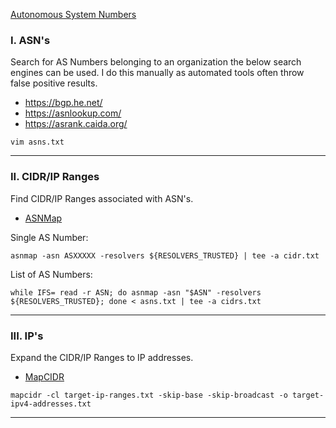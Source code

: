 [Autonomous System Numbers](https://www.iana.org/assignments/as-numbers/as-numbers.xhtml)

### I. ASN's
Search for AS Numbers belonging to an organization the below search engines can be used. I do this manually as automated tools often throw false positive results.
- https://bgp.he.net/
- https://asnlookup.com/
- https://asrank.caida.org/

```shell
vim asns.txt
```

---

### II. CIDR/IP Ranges 
Find CIDR/IP Ranges associated with ASN's.
- [ASNMap](https://github.com/projectdiscovery/asnmap)

Single AS Number:
```shell
asnmap -asn ASXXXXX -resolvers ${RESOLVERS_TRUSTED} | tee -a cidr.txt
```
List of AS Numbers:
```shell
while IFS= read -r ASN; do asnmap -asn "$ASN" -resolvers ${RESOLVERS_TRUSTED}; done < asns.txt | tee -a cidrs.txt
```

---

### III. IP's
Expand the CIDR/IP Ranges to IP addresses.
- [MapCIDR](https://github.com/projectdiscovery/mapcidr)
```
mapcidr -cl target-ip-ranges.txt -skip-base -skip-broadcast -o target-ipv4-addresses.txt
```

---
```
